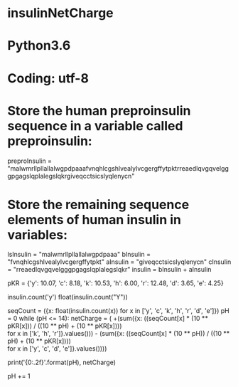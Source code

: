 # insulinNetCharge

# Python3.6
# Coding: utf-8

# Store the human preproinsulin sequence in a variable called preproinsulin:

preproInsulin = "malwmrllpllallalwgpdpaaafvnqhlcgshlvealylvcgergffytpktrreaedlqvgqvelgggpgagslqplalegslqkrgiveqcctsicslyqlenycn"

# Store the remaining sequence elements of human insulin in variables:

lsInsulin = "malwmrllpllallalwgpdpaaa"
bInsulin = "fvnqhlcgshlvealylvcgergffytpkt"
aInsulin = "giveqcctsicslyqlenycn"
cInsulin = "rreaedlqvgqvelgggpgagslqplalegslqkr"
insulin = bInsulin + aInsulin

pKR = {'y': 10.07, 'c': 8.18, 'k': 10.53, 'h': 6.00, 'r': 12.48, 'd': 3.65, 'e': 4.25}

insulin.count('y')
float(insulin.count("Y"))

seqCount = ({x: float(insulin.count(x)) for x in ['y', 'c', 'k', 'h', 'r', 'd', 'e']})
pH = 0
while (pH <= 14):
    netCharge = (
        +(sum({x: ((seqCount[x] * (10 ** pKR[x])) / ((10 ** pH) + (10 ** pKR[x]))) \
               for x in ['k', 'h', 'r']}.values()))
        - (sum({x: ((seqCount[x] * (10 ** pH)) / ((10 ** pH) + (10 ** pKR[x]))) \
                for x in ['y', 'c', 'd', 'e']}.values())))

print('{0:.2f}'.format(pH), netCharge)

pH += 1
